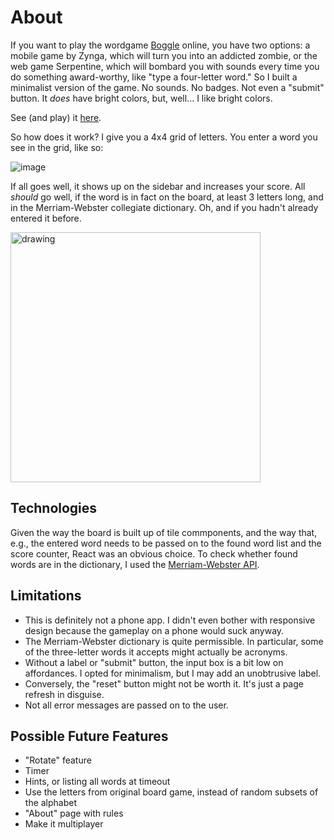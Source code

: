 # About

If you want to play the wordgame [Boggle](https://en.wikipedia.org/wiki/Boggle) online, you have two options: a mobile game by Zynga, which will turn you into an addicted zombie, or the web game Serpentine, which will bombard you with sounds every time you do something award-worthy, like "type a four-letter word." So I built a minimalist version of the game. No sounds. No badges. Not even a "submit" button. It *does* have bright colors, but, well... I like bright colors.

See (and play) it [here](https://minimalist-boggle.netlify.app/). 

So how does it work? I give you a 4x4 grid of letters. You enter a word you see in the grid, like so:


![image](https://user-images.githubusercontent.com/89229822/144686709-c9345cdb-1753-4876-9396-42176190447c.png)

If all goes well, it shows up on the sidebar and increases your score. All *should* go well, if the word is in fact on the board, at least 3 letters long, and in the Merriam-Webster collegiate dictionary. Oh, and if you hadn't already entered it before. 

<img src="https://user-images.githubusercontent.com/89229822/144685956-742dcea7-9b44-459b-aad7-71a1f745a9b1.jpg" alt="drawing" width="400"/>


## Technologies

Given the way the board is built up of tile commponents, and the way that, e.g., the entered word needs to be passed on to the found word list and the score counter, React was an obvious choice. To check whether found words are in the dictionary, I used the [Merriam-Webster API](https://dictionaryapi.com/products/api-collegiate-dictionary). 

## Limitations
* This is definitely not a phone app. I didn't even bother with responsive design because the gameplay on a phone would suck anyway.
* The Merriam-Webster dictionary is quite permissible. In particular, some of the three-letter words it accepts might actually be acronyms. 
* Without a label or "submit" button, the input box is a bit low on affordances. I opted for minimalism, but I may add an unobtrusive label.
* Conversely, the "reset" button might not be worth it. It's just a page refresh in disguise. 
* Not all error messages are passed on to the user.

## Possible Future Features
* "Rotate" feature
* Timer
* Hints, or listing all words at timeout
* Use the letters from original board game, instead of random subsets of the alphabet
* "About" page with rules
* Make it multiplayer
